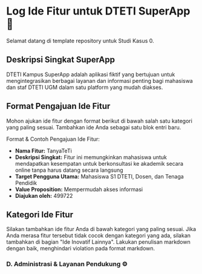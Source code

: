 # Log Ide Fitur untuk DTETI SuperApp 🚀

Selamat datang di template repository untuk Studi Kasus 0.

## Deskripsi Singkat SuperApp

DTETI Kampus SuperApp adalah aplikasi fiktif yang bertujuan untuk mengintegrasikan berbagai layanan dan informasi penting bagi mahasiswa dan staf DTETI UGM dalam satu platform yang mudah diakses.

## Format Pengajuan Ide Fitur

Mohon ajukan ide fitur dengan format berikut di bawah salah satu kategori yang paling sesuai.
Tambahkan ide Anda sebagai satu blok entri baru.

Format & Contoh Pengajuan Ide Fitur:

* **Nama Fitur:** TanyaTeTi
* **Deskripsi Singkat:** Fitur ini memungkinkan mahasiswa untuk mendapatkan kesempatan untuk berkonsultasi ke akademik secara online tanpa harus datang secara langsung
* **Target Pengguna Utama:** Mahasiswa S1 DTETI, Dosen, dan Tenaga Pendidik
* **Value Proposition:** Mempermudah akses informasi
* **Diajukan oleh:** 499722

## Kategori Ide Fitur

Silakan tambahkan ide fitur Anda di bawah kategori yang paling sesuai. Jika Anda merasa fitur tersebut tidak cocok dengan kategori yang ada, silakan tambahkan di bagian "Ide Inovatif Lainnya". Lakukan penulisan markdown dengan baik, menghindari violation pada format markdown.

### D. Administrasi & Layanan Pendukung ⚙️
<!-- Fitur TanyaTeTI -->
<!-- Fitur ini memungkinkan mahasiswa untuk mendapatkan kesempatan untuk berkonsultasi ke akademik secara online tanpa harus datang secara langsung -->
<!-- Target Pengguna Utama adalah Mahasiswa S1 DTETI, Dosen, dan Tenaga Pendidik -->
<!-- Value Proposition yang diberikan adalah untuk mempermudah akses informasi -->
<!-- Diajukan oleh:499722 -->
<!-- BERHENTI MENAMBAHKAN DI SINI -->

